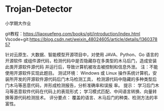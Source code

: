 # Trojan-Detector
小学期大作业

git教程：https://liaoxuefeng.com/books/git/introduction/index.html
Vscode+git:https://blog.csdn.net/weixin_48024605/article/details/136037857

针对云原生、大数据、智能模型开源项目中，对使用 JAVA、Python、Go 语言的开源软件
或组件源代码，检测代码中是否隐藏存在多类型的木马后门，造成安装此类开源软件源代码
并运行后，导致计算机被攻击被控制和信息外泄。
注：不能使用开源软件实现此题目。
测试环境：
Windows 或 Linux 操作系统计算机，安装所开发的开源软件源代码后门木马检测工具，
检测源代码中隐藏的多种类型后门木马等恶意代码，并形成检测报告，分析准确率和误报
率。
提示：
学习后门木马等恶意软件代码在代码上的表现形式；
学习模式匹配、中间语言转换、向量转换等源代码检测技术。
评分要点：
覆盖的语言、木马后门的种类、检测方法的丰富性。
